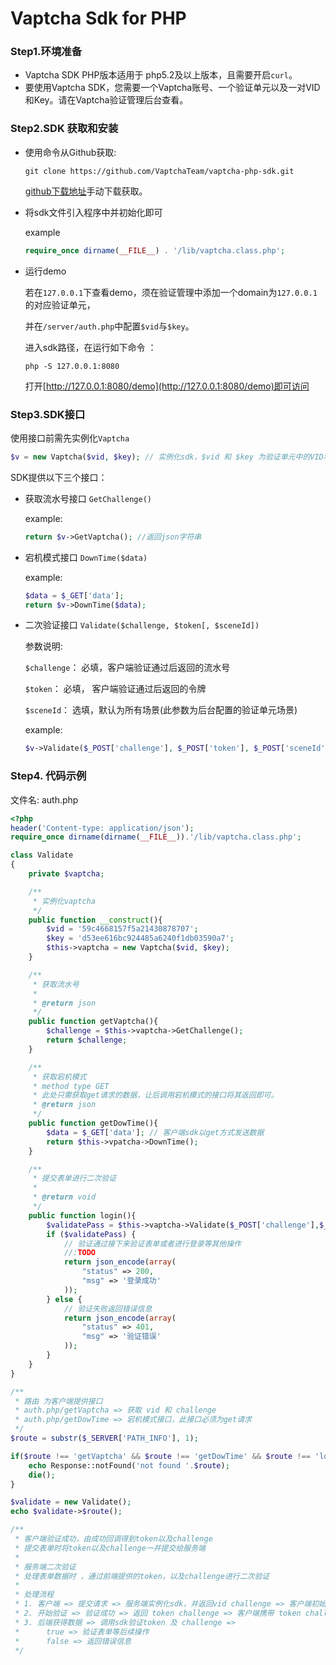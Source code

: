 # Vaptcha Sdk for PHP

### Step1.环境准备

- Vaptcha SDK PHP版本适用于  php5.2及以上版本，且需要开启`curl`。
- 要使用Vaptcha SDK，您需要一个Vaptcha账号、一个验证单元以及一对VID和Key。请在Vaptcha验证管理后台查看。

### Step2.SDK 获取和安装

- 使用命令从Github获取:

  ```shell
  git clone https://github.com/VaptchaTeam/vaptcha-php-sdk.git
  ```

  [github下载地址](https://github.com/VaptchaTeam/vaptcha-php-sdk)手动下载获取。

- 将sdk文件引入程序中并初始化即可

  example

  ```php
  require_once dirname(__FILE__) . '/lib/vaptcha.class.php';
  ```

- 运行demo

  若在`127.0.0.1`下查看demo，须在验证管理中添加一个domain为`127.0.0.1`的对应验证单元，

  并在`/server/auth.php`中配置`$vid`与`$key`。

  进入sdk路径，在运行如下命令 ：

  ```shell
  php -S 127.0.0.1:8080
  ```

  打开[http://127.0.0.1:8080/demo](http://127.0.0.1:8080/demo)即可访问

### Step3.SDK接口

使用接口前需先实例化`Vaptcha`

```php
$v = new Vaptcha($vid, $key); // 实例化sdk，$vid 和 $key 为验证单元中的VID和Key
```

SDK提供以下三个接口：

- 获取流水号接口 `GetChallenge()`

  example:

  ```php
  return $v->GetVaptcha(); //返回json字符串
  ```

- 宕机模式接口 `DownTime($data)`

  example:

  ```php
  $data = $_GET['data'];
  return $v->DownTime($data);
  ```

- 二次验证接口 `Validate($challenge, $token[, $sceneId])`

  参数说明: 

  `$challenge`： 必填，客户端验证通过后返回的流水号

  `$token`： 必填， 客户端验证通过后返回的令牌

  `$sceneId`： 选填，默认为所有场景(此参数为后台配置的验证单元场景)

  example:

  ```php
  $v->Validate($_POST['challenge'], $_POST['token'], $_POST['sceneId'])
  ```

###  Step4. 代码示例

文件名: auth.php

```Php
<?php
header('Content-type: application/json');
require_once dirname(dirname(__FILE__)).'/lib/vaptcha.class.php';

class Validate
{
    private $vaptcha;

    /**
     * 实例化vaptcha
     */
    public function __construct(){
        $vid = '59c4668157f5a21430878707';
        $key = 'd53ee616bc924485a6240f1db03590a7';
        $this->vaptcha = new Vaptcha($vid, $key);
    }

    /**
     * 获取流水号
     *
     * @return json
     */
    public function getVaptcha(){
        $challenge = $this->vaptcha->GetChallenge();
        return $challenge;
    }

    /**
     * 获取宕机模式
     * method type GET
     * 此处只需获取get请求的数据，让后调用宕机模式的接口将其返回即可。
     * @return json
     */
    public function getDowTime(){
        $data = $_GET['data']; // 客户端sdk以get方式发送数据
        return $this->vpatcha->DownTime();
    }

    /**
     * 提交表单进行二次验证
     *
     * @return void
     */
    public function login(){
        $validatePass = $this->vaptcha->Validate($_POST['challenge'],$_POST['token']);
        if ($validatePass) {
            // 验证通过接下来验证表单或者进行登录等其他操作
            //:TODO
            return json_encode(array(
                "status" => 200,
                "msg" => '登录成功'
            ));
        } else {
            // 验证失败返回错误信息
            return json_encode(array(
                "status" => 401,
                "msg" => '验证错误'
            ));
        }
    }
}

/**
 * 路由 为客户端提供接口
 * auth.php/getVaptcha => 获取 vid 和 challenge
 * auth.php/getDowTime => 宕机模式接口，此接口必须为get请求
 */
$route = substr($_SERVER['PATH_INFO'], 1);

if($route !== 'getVaptcha' && $route !== 'getDowTime' && $route !== 'login'){
    echo Response::notFound('not found '.$route);
    die();
}

$validate = new Validate();
echo $validate->$route();

/**
 * 客户端验证成功，由成功回调得到token以及challenge
 * 提交表单时将token以及challenge一并提交给服务端
 * 
 * 服务端二次验证
 * 处理表单数据时 ，通过前端提供的token，以及challenge进行二次验证
 * 
 * 处理流程
 * 1. 客户端 => 提交请求 => 服务端实例化sdk，并返回vid challenge => 客户端初始化vaptcha
 * 2. 开始验证 => 验证成功 => 返回 token challenge => 客户端携带 token challenge 提交表单数据
 * 3. 后端获得数据 => 调用sdk验证token 及 challenge => 
 *      true => 验证表单等后续操作
 *      false => 返回错误信息 
 */
```



